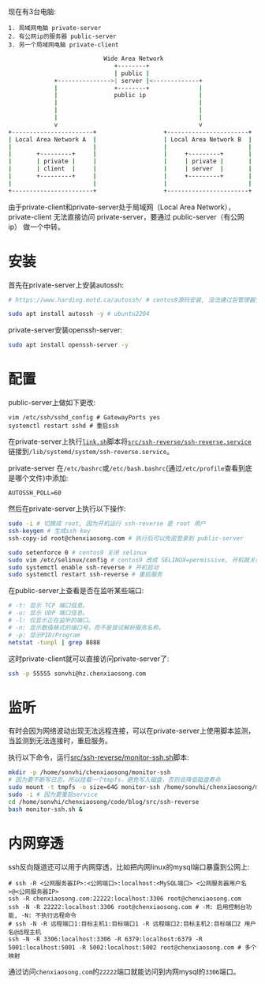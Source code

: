 现在有3台电脑:
```
1. 局域网电脑 private-server
2. 有公网ip的服务器 public-server
3. 另一个局域网电脑 private-client
```

```sh
                           Wide Area Network                         
                              +--------+
                              | public |                             
             +--------------->| server |<-------------+              
             |                +--------+              |              
             |                public ip               |              
             |                                        |              
             |                                        |              
             |                                        |              
             v                                        v              
+-----------------------+                   +-----------------------+
| Local Area Network A  |                   | Local Area Network B  |
|                       |                   |                       |
|       +---------+     |                   |     +---------+       |
|       | private |     |                   |     | private |       |
|       | client  |     |                   |     | server  |       |
|       +---------+     |                   |     +---------+       |
|                       |                   |                       |
+-----------------------+                   +-----------------------+
```

由于private-client和private-server处于局域网（Local Area Network），private-client 无法直接访问 private-server，要通过 public-server（有公网ip） 做一个中转。

# 安装

首先在private-server上安装autossh:
```sh
# https://www.harding.motd.ca/autossh/ # centos9源码安装, 没法通过包管理器安装

sudo apt install autossh -y # ubuntu2204
```

private-server安装openssh-server:
```sh
sudo apt install openssh-server -y
```

# 配置

public-server上做如下更改:
```shell
vim /etc/ssh/sshd_config # GatewayPorts yes
systemctl restart sshd # 重启ssh
```

在private-server上执行[`link.sh`](https://gitee.com/chenxiaosonggitee/blog/blob/master/src/ssh-reverse/link.sh)脚本将[`src/ssh-reverse/ssh-reverse.service`](https://gitee.com/chenxiaosonggitee/blog/blob/master/src/ssh-reverse/ssh-reverse.service)链接到`/lib/systemd/system/ssh-reverse.service`。

private-server 在`/etc/bashrc`或`/etc/bash.bashrc`(通过`/etc/profile`查看到底是哪个文件)中添加:
```shell
AUTOSSH_POLL=60
```

然后在private-server上执行以下操作:
```sh
sudo -i # 切换成 root, 因为开机运行 ssh-reverse 是 root 用户
ssh-keygen # 生成ssh key
ssh-copy-id root@chenxiaosong.com # 执行后可以免密登录到 public-server

sudo setenforce 0 # centos9 关闭 selinux
sudo vim /etc/selinux/config # centos9 改成 SELINUX=permissive, 开机就关闭selinux
sudo systemctl enable ssh-reverse # 开机启动
sudo systemctl restart ssh-reverse # 重启服务
```

在public-server上查看是否在监听某些端口:
```sh
# -t: 显示 TCP 端口信息。
# -u: 显示 UDP 端口信息。
# -l: 仅显示正在监听的端口。
# -n: 显示数值格式的端口号，而不是尝试解析服务名称。
# -p: 显示PID/Program
netstat -tunpl | grep 8888
```

这时private-client就可以直接访问private-server了:
```sh
ssh -p 55555 sonvhi@hz.chenxiaosong.com
```

# 监听

有时会因为网络波动出现无法远程连接，可以在private-server上使用脚本监测，当监测到无法连接时，重启服务。

执行以下命令，运行[src/ssh-reverse/monitor-ssh.sh](https://gitee.com/chenxiaosonggitee/blog/blob/master/src/ssh-reverse/monitor-ssh.sh)脚本:
```sh
mkdir -p /home/sonvhi/chenxiaosong/monitor-ssh
# 因为要不断写日志，所以挂载一个tmpfs，避免写入磁盘，否则会降低磁盘寿命
sudo mount -t tmpfs -o size=64G monitor-ssh /home/sonvhi/chenxiaosong/monitor-ssh
sudo -i # 因为要重启service
cd /home/sonvhi/chenxiaosong/code/blog/src/ssh-reverse
bash monitor-ssh.sh &
```

# 内网穿透

ssh反向隧道还可以用于内网穿透，比如把内网linux的mysql端口暴露到公网上:
```shell
# ssh -R <公网服务器IP>:<公网端口>:localhost:<MySQL端口> <公网服务器用户名>@<公网服务器IP>
ssh -R chenxiaosong.com:22222:localhost:3306 root@chenxiaosong.com
ssh -N -R 22222:localhost:3306 root@chenxiaosong.com # -M: 启用控制台功能, -N: 不执行远程命令
# ssh -N -R 远程端口1:目标主机1:目标端口1 -R 远程端口2:目标主机2:目标端口2 用户名@远程主机
ssh -N -R 3306:localhost:3306 -R 6379:localhost:6379 -R 5001:localhost:5001 -R 5002:localhost:5002 root@chenxiaosong.com # 多个映射
```

通过访问`chenxiaosong.com`的`22222`端口就能访问到内网mysql的`3306`端口。
